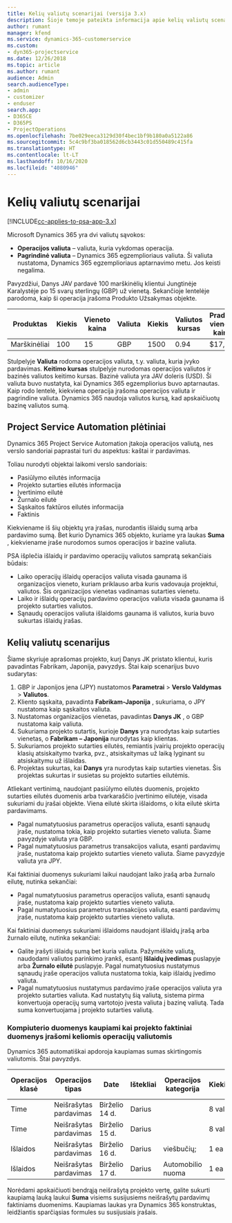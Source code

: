```yaml
---
title: Kelių valiutų scenarijai (versija 3.x)
description: Šioje temoje pateikta informacija apie kelių valiutų scenarijus.
author: rumant
manager: kfend
ms.service: dynamics-365-customerservice
ms.custom:
- dyn365-projectservice
ms.date: 12/26/2018
ms.topic: article
ms.author: rumant
audience: Admin
search.audienceType:
- admin
- customizer
- enduser
search.app:
- D365CE
- D365PS
- ProjectOperations
ms.openlocfilehash: 7be029eeca3129d30f4bec1bf9b180a0a5122a86
ms.sourcegitcommit: 5c4c9bf3ba018562d6cb3443c01d550489c415fa
ms.translationtype: HT
ms.contentlocale: lt-LT
ms.lasthandoff: 10/16/2020
ms.locfileid: "4080946"
---
```

# <a name="multiple-currency-scenarios"></a>Kelių valiutų scenarijai

[!INCLUDE[cc-applies-to-psa-app-3.x](../includes/cc-applies-to-psa-app-3x.md)]

Microsoft Dynamics 365 yra dvi valiutų sąvokos:

- **Operacijos valiuta** – valiuta, kuria vykdomas operacija. 
- **Pagrindinė valiuta** – Dynamics 365 egzemplioriaus valiuta. Ši valiuta nustatoma, Dynamics 365 egzemplioriaus aptarnavimo metu. Jos keisti negalima.

Pavyzdžiui, Danys JAV pardavė 100 marškinėlių klientui Jungtinėje Karalystėje po 15 svarų sterlingų (GBP) už vienetą. Sekančioje lentelėje parodoma, kaip ši operacija įrašoma Produkto Užsakymas objekte.

| Produktas | Kiekis | Vieneto kaina | Valiuta | Kiekis | Valiutos kursas | Pradinė vieneto kaina| Suma (pagrindinė)|
|---------|----------|----------------|----------|--------|---------------|----------------------|--------------|
| Marškinėliai | 100      | 15             | GBP      | 1500   | 0.94          | $17,25               | $1,725       |

Stulpelyje **Valiuta** rodoma operacijos valiuta, t.y. valiuta, kuria įvyko pardavimas. **Keitimo kursas** stulpelyje nurodomas operacijos valiutos ir bazinės valiutos keitimo kursas. Bazinė valiuta yra JAV doleris (USD). Ši valiuta buvo nustatyta, kai Dynamics 365 egzempliorius buvo aptarnautas.
Kaip rodo lentelė, kiekviena operacija įrašoma operacijos valiuta ir pagrindine valiuta. Dynamics 365 naudoja valiutos kursą, kad apskaičiuotų bazinę valiutos sumą.

## <a name="project-service-automation-extensions"></a>Project Service Automation plėtiniai

Dynamics 365 Project Service Automation įtakoja operacijos valiutą, nes verslo sandoriai paprastai turi du aspektus: kaštai ir pardavimas.

Toliau nurodyti objektai laikomi verslo sandoriais:

- Pasiūlymo eilutės informacija
- Projekto sutarties eilutės informacija
- Įvertinimo eilutė
- Žurnalo eilutė
- Sąskaitos faktūros eilutės informacija
- Faktinis

Kiekviename iš šių objektų yra įrašas, nurodantis išlaidų sumą arba pardavimo sumą. Bet kurio Dynamics 365 objekto, kuriame yra laukas **Suma** , kiekviename įraše nurodomos sumos operacijos ir bazine valiuta. 

PSA išplečia išlaidų ir pardavimo operacijų valiutos sampratą sekančiais būdais:

- Laiko operacijų išlaidų operacijos valiuta visada gaunama iš organizacijos vieneto, kuriam priklauso arba kuris vadovauja projektui, valiutos. Šis organizacijos vienetas vadinamas sutarties vienetu.
- Laiko ir išlaidų operacijų pardavimo operacijos valiuta visada gaunama iš projekto sutarties valiutos.
- Sąnaudų operacijos valiuta išlaidoms gaunama iš valiutos, kuria buvo sukurtas išlaidų įrašas.

## <a name="multiple-currency-scenario"></a>Kelių valiutų scenarijus

Šiame skyriuje aprašomas projekto, kurį Danys JK pristato klientui, kuris pavadintas Fabrikam, Japonija, pavyzdys. Štai kaip scenarijus buvo sudarytas:

1. GBP ir Japonijos jena (JPY) nustatomos **Parametrai** \> **Verslo Valdymas** \> **Valiutos**. 
2. Kliento sąskaita, pavadinta **Fabrikam-Japonija** , sukuriama, o JPY nustatoma kaip sąskaitos valiuta.
3. Nustatomas organizacijos vienetas, pavadintas **Danys JK** , o GBP nustatoma kaip valiuta.
4. Sukuriama projekto sutartis, kurioje **Danys** yra nurodytas kaip sutarties vienetas, o **Fabrikam – Japonija** nurodytas kaip klientas.
5. Sukuriamos projekto sutarties eilutės, remiantis įvairių projekto operacijų klasių atsiskaitymo tvarka, pvz., atsiskaitymas už laiką lyginant su atsiskaitymu už išlaidas.
6. Projektas sukurtas, kai **Danys** yra nurodytas kaip sutarties vienetas. Šis projektas sukurtas ir susietas su projekto sutarties eilutėmis.


Atliekant vertinimą, naudojant pasiūlymo eilutės duomenis, projekto sutarties eilutės duomenis arba tvarkaraščio įvertinimo eilutėje, visada sukuriami du įrašai objekte. Viena eilutė skirta išlaidoms, o kita eilutė skirta pardavimams.

- Pagal numatytuosius parametrus operacijos valiuta, esanti sąnaudų įraše, nustatoma tokia, kaip projekto sutarties vieneto valiuta. Šiame pavyzdyje valiuta yra GBP.
- Pagal numatytuosius parametrus transakcijos valiuta, esanti pardavimų įraše, nustatoma kaip projekto sutarties vieneto valiuta. Šiame pavyzdyje valiuta yra JPY.

Kai faktiniai duomenys sukuriami laikui naudojant laiko įrašą arba žurnalo eilutę, nutinka sekančiai:

- Pagal numatytuosius parametrus operacijos valiuta, esanti sąnaudų įraše, nustatoma kaip projekto sutarties vieneto valiuta.
- Pagal numatytuosius parametrus transakcijos valiuta, esanti pardavimų įraše, nustatoma kaip projekto sutarties vieneto valiuta.

Kai faktiniai duomenys sukuriami išlaidoms naudojant išlaidų įrašą arba žurnalo eilutę, nutinka sekančiai:

- Galite įrašyti išlaidų sumą bet kuria valiuta. Pažymėkite valiutą, naudodami valiutos parinkimo įrankš, esantį **Išlaidų įvedimas** puslapyje arba **Žurnalo eilutė** puslapyje. Pagal numatytuosius nustatymus sąnaudų įraše operacijos valiuta nustatoma tokia, kaip išlaidų įvedimo valiuta. 
- Pagal numatytuosius nustatymus pardavimo įraše operacijos valiuta yra projekto sutarties valiuta. Kad nustatytų šią valiutą, sistema pirma konvertuoja operacijų sumą vartotojo įvesta valiuta į bazinę valiutą. Tada suma konvertuojama į projekto sutarties valiutą. 

### <a name="computing-roll-ups-when-project-actuals-are-recorded-in-multiple-transaction-currencies"></a>Kompiuterio duomenys kaupiami kai projekto faktiniai duomenys įrašomi keliomis operacijų valiutomis

Dynamics 365 automatiškai apdoroja kaupiamas sumas skirtingomis valiutomis. Štai pavyzdys.

| Operacijos klasė | Operacijos tipas| Date   | Ištekliai | Operacijos kategorija | Kiekis | Vieneto kaina | Kiekis      | Valiutos kursas | Suma bazine valiuta |
|-------------------|------------------|--------|----------|----------------------|----------|--------------|-------------|---------------|----------------|
| Time              | Neišrašytas pardavimas   | Birželio 14 d. | Darius  |                      | 8 val.    | 20,000 JPY    | 160,000 JPY | 123           | 1300,81 USD    |
| Time              | Neišrašytas pardavimas   | Birželio 15 d. | Darius  |                      | 8 val.    | 20,000 JPY    | 160,000 JPY | 123           | 1300,81 USD    |
| Išlaidos           | Neišrašytas pardavimas   | Birželio 16 d. | Darius  | viešbučių;                | 1 ea     | 250 EUR      | 250 EUR     | 0.94          | 265,95 USD     |
| Išlaidos           | Neišrašytas pardavimas   | Birželio 17 d. | Darius  | Automobilio nuoma           | 1 ea     | 150 EUR      | 150 EUR     | 0.94          | 159,57 USD     |

Norėdami apskaičiuoti bendrąją neišrašytą projekto vertę, galite sukurti kaupiamą lauką laukui **Suma** visiems susijusiems neišrašytų pardavimų faktiniams duomenims. Kaupiamas laukas yra Dynamics 365 konstruktas, leidžiantis sparčiąsias formules su susijusiais įrašais.
